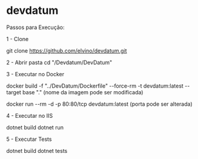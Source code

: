 # devdatum

Passos para Execução:

1 - Clone

git clone https://github.com/elvino/devdatum.git

2 - Abrir pasta cd "/Devdatum/DevDatum"

3 - Executar no Docker

docker build -f "../DevDatum/Dockerfile" --force-rm -t devdatum:latest --target base  "." (nome da imagem pode ser modificada)

docker run --rm -d  -p 80:80/tcp devdatum:latest (porta pode ser alterada)

4 - Executar no IIS

dotnet build
dotnet run

5 - Executar Tests

dotnet build
dotnet tests

